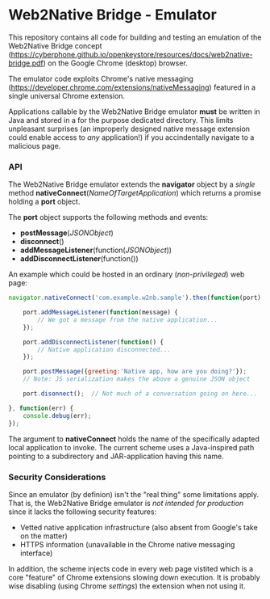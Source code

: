 # Web2Native Bridge - Emulator
This repository contains all code for building and testing an emulation of
the Web2Native Bridge concept
(https://cyberphone.github.io/openkeystore/resources/docs/web2native-bridge.pdf)
on the Google Chrome (desktop) browser.

The emulator code exploits Chrome's native messaging (https://developer.chrome.com/extensions/nativeMessaging)
featured in a single universal Chrome extension.

Applications callable by the Web2Native Bridge emulator **must** be written in Java and stored in a for the purpose
dedicated directory.  This limits unpleasant surprises
(an improperly designed native message extension could enable access to *any* application!)
if you accindentally navigate to a malicious page.
### API
The Web2Native Bridge emulator extends the **navigator** object by a *single* method **nativeConnect**(*NameOfTargetApplication*) which
returns a promise holding a **port** object.

The **port** object supports the following methods and events:
* **postMessage**(*JSONObject*)
* **disconnect**()
* **addMessageListener**(function(*JSONObject*))
* **addDisconnectListener**(function())

An example which could be hosted in an ordinary (*non-privileged*) web page:
```javascript
navigator.nativeConnect('com.example.w2nb.sample').then(function(port) {

    port.addMessageListener(function(message) {
        // We got a message from the native application...
    });

    port.addDisconnectListener(function() {
        // Native application disconnected...
    });

    port.postMessage({greeting:'Native app, how are you doing?'});
    // Note: JS serialization makes the above a genuine JSON object

    port.disonnect();  // Not much of a conversation going on here...

}, function(err) {
    console.debug(err);
});
```
The argument to **nativeConnect** holds the name of the specifically adapted local application to invoke.   The current scheme uses a Java-inspired path pointing to a subdirectory and JAR-application having this name.

### Security Considerations
Since an emulator (by definion) isn't the "real thing" some limitations apply. That is, the Web2Native Bridge
emulator is *not intended for production* since it lacks the following security features:
* Vetted native application infrastructure (also absent from Google's take on the matter)
* HTTPS information (unavailable in the Chrome native messaging interface)

In addition, the scheme injects code in every web page vistited which is a core "feature" of Chrome extensions
slowing down execution.  It is probably wise disabling (using Chrome *settings*) the extension when not using it.
